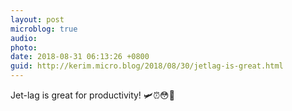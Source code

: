 ```yaml
---
layout: post
microblog: true
audio: 
photo: 
date: 2018-08-31 06:13:26 +0800
guid: http://kerim.micro.blog/2018/08/30/jetlag-is-great.html
---
```

Jet-lag is great for productivity! 🛩⏰😳📝
